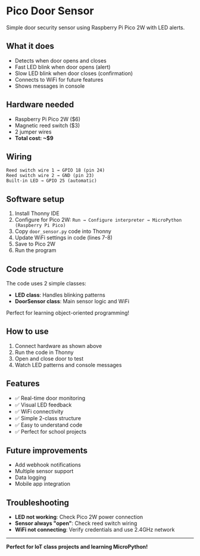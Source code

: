 # Pico Door Sensor

Simple door security sensor using Raspberry Pi Pico 2W with LED alerts.

## What it does
- Detects when door opens and closes
- Fast LED blink when door opens (alert)
- Slow LED blink when door closes (confirmation)
- Connects to WiFi for future features
- Shows messages in console

## Hardware needed
- Raspberry Pi Pico 2W ($6)
- Magnetic reed switch ($3)
- 2 jumper wires
- **Total cost: ~$9**

## Wiring
```
Reed switch wire 1 → GPIO 18 (pin 24)
Reed switch wire 2 → GND (pin 23)
Built-in LED → GPIO 25 (automatic)
```

## Software setup
1. Install Thonny IDE
2. Configure for Pico 2W: `Run → Configure interpreter → MicroPython (Raspberry Pi Pico)`
3. Copy `door_sensor.py` code into Thonny
4. Update WiFi settings in code (lines 7-8)
5. Save to Pico 2W
6. Run the program

## Code structure
The code uses 2 simple classes:
- **LED class**: Handles blinking patterns
- **DoorSensor class**: Main sensor logic and WiFi

Perfect for learning object-oriented programming!

## How to use
1. Connect hardware as shown above
2. Run the code in Thonny
3. Open and close door to test
4. Watch LED patterns and console messages

## Features
- ✅ Real-time door monitoring
- ✅ Visual LED feedback
- ✅ WiFi connectivity
- ✅ Simple 2-class structure
- ✅ Easy to understand code
- ✅ Perfect for school projects

## Future improvements
- Add webhook notifications
- Multiple sensor support
- Data logging
- Mobile app integration

## Troubleshooting
- **LED not working**: Check Pico 2W power connection
- **Sensor always "open"**: Check reed switch wiring
- **WiFi not connecting**: Verify credentials and use 2.4GHz network

---
**Perfect for IoT class projects and learning MicroPython!**